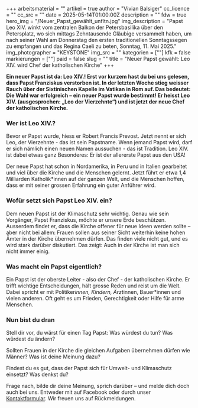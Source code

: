 +++
arbeitsmaterial = ""
artikel = true
author = "Vivian Balsiger"
cc_licence = ""
cc_src = ""
date = 2025-05-14T01:00:00Z
description = ""
fdw = true
hero_img = "/Neuer_Papst_gewählt_unfltn.jpg"
img_description = "Papst Leo XIV. winkt vom zentralen Balkon der Petersbasilika über den Petersplatz, wo sich mittags Zehntausende Gläubige versammelt haben, um nach seiner Wahl am Donnerstag den ersten traditionellen Sonntagssegen zu empfangen und das Regina Caeli zu beten, Sonntag, 11. Mai 2025."
img_photographer = "KEYSTONE"
img_src = ""
kategorien = [""]
kfk = false
markierungen = [""]
paid = false
slug = ""
title = "Neuer Papst gewählt: Leo XIV. wird Chef der katholischen Kirche"
+++

**Ein neuer Papst ist da: Leo XIV.! Erst vor kurzem hast du bei uns gelesen, dass Papst Franziskus verstorben ist. In der letzten Woche stieg weisser Rauch über der Sixtinischen Kapelle im Vatikan in Rom auf. Das bedeutet: Die Wahl war erfolgreich – ein neuer Papst wurde bestimmt! Er heisst Leo XIV. (ausgesprochen: „Leo der Vierzehnte“) und ist jetzt der neue Chef der katholischen Kirche.**

### Wer ist Leo XIV.?

Bevor er Papst wurde, hiess er Robert Francis Prevost. Jetzt nennt er sich Leo, der Vierzehnte - das ist sein Papstname. Wenn jemand Papst wird, darf er sich nämlich einen neuen Namen aussuchen - das ist Tradition. Leo XIV. ist dabei etwas ganz Besonderes: Er ist der allererste Papst aus den USA!

Der neue Papst hat schon in Nordamerika, in Peru und in Italien gearbeitet und viel über die Kirche und die Menschen gelernt. Jetzt führt er etwa 1,4 Milliarden Katholik*innen auf der ganzen Welt, und die Menschen hoffen, dass er mit seiner grossen Erfahrung ein guter Anführer wird.

### Wofür setzt sich Papst Leo XIV. ein?

Dem neuen Papst ist der Klimaschutz sehr wichtig. Genau wie sein Vorgänger, Papst Franziskus, möchte er unsere Erde beschützen.
Ausserdem findet er, dass die Kirche offener für neue Ideen werden sollte – aber nicht bei allem: Frauen sollen aus seiner Sicht weiterhin keine hohen Ämter in der Kirche übernehmen dürfen. Das finden viele nicht gut, und es wird stark darüber diskutiert. Das zeigt: Auch in der Kirche ist man sich nicht immer einig.

### Was macht ein Papst eigentlich?

Ein Papst ist der oberste Leiter - also der Chef - der katholischen Kirche. Er trifft wichtige Entscheidungen, hält grosse Reden und reist um die Welt. Dabei spricht er mit Politiker*innen, Kindern, Ärzt*innen, Bauer*innen und vielen anderen. Oft geht es um Frieden, Gerechtigkeit oder Hilfe für arme Menschen.

### Nun bist du dran

Stell dir vor, du wärst für einen Tag Papst: Was würdest du tun? Was würdest du ändern?

Sollten Frauen in der Kirche die gleichen Aufgaben übernehmen dürfen wie Männer? Was ist deine Meinung dazu?

Findest du es gut, dass der Papst sich für Umwelt- und Klimaschutz einsetzt? Was denkst du?

Frage nach, bilde dir deine Meinung, sprich darüber – und melde dich doch auch bei uns. Entweder mit auf Facebook oder durch unser [Kontaktformular](https://www.chinderzytig.ch/kontakt/). Wir freuen uns auf Rückmeldungen.